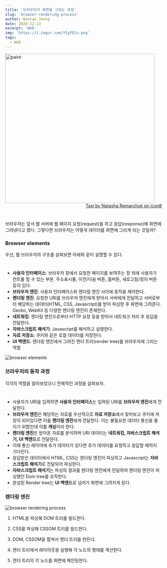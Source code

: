 ```yaml
---
title: '브라우저가 화면을 그리는 과정'
slug: 'browser-rendering-process'
author: Wontae Jeong
date: 2020-12-13
excerpt: 'Web'
img: 'https://i.imgur.com/YSyFOln.png'
tags:
  - Web
---
```


<img src="https://i.imgur.com/YSyFOln.png" style="height: 30rem; object-fit: cover;" alt="paint">
<a href="https://icons8.com/illustrations/style--taxi" style="display: block; text-align: right;" target="_blank">Taxi by Natasha Remarchuk on icon8</a>

#

브라우저는 앞서 웹 서버에 웹 페이지 요청(request)을 하고 응답(response)해 화면에 그려낸다고 했다. 그렇다면 브라우저는 어떻게 데이터를 화면에 그리게 되는 것일까?

### Browser elements

우선, 웹 브라우저의 구조를 살펴보면 아래와 같이 설명할 수 있다.

#

- **사용자 인터페이스**: 브라우저 창에서 요청한 페이지를 보여주는 창 외에 사용자가 컨트롤 할 수 있는 부분. 주소표시줄, 이전/다음 버튼, 홈버튼, 새로고침/정지 버튼 등이 있다.
- **브라우저 엔진**: 사용자 인터페이스와 렌더링 엔진 사이에 동작을 제어한다.
- **렌더링 엔진**: 요청한 URI를 브라우저 엔진에게 받아서 서버에게 전달하고 서버로부터 해당하는 데이터(HTML, CSS, Javascript)를 받아 파싱한 후 화면에 그려준다. Gecko, WebKit 등 다양한 렌더링 엔진이 존재한다.
- **네트워킹**: 렌더링 엔진으로부터 HTTP 요청 등을 받아서 네트워크 처리 후 응답을 전달한다.
- **자바스크립트 해석기**: Javascript를 해석하고 실행한다.
- **자료 저장소**: 쿠키와 같은 로컬 데이터를 저장한다.
- **UI 백엔드**: 렌더링 엔진에서 그려진 렌더 트리(render tree)를 브라우저에 그리는 역할

<img src="https://i.imgur.com/4u9xCOG.png" alt="browser elements">

### 브라우저의 동작 과정

각각의 역할을 알아보았으니 전체적인 과정을 살펴보자.

#

- 사용자가 URI을 입력하면 **사용자 인터페이스**는 입력된 URI를 **브라우저 엔진**에게 전달한다.
- **브라우저 엔진**은 해당하는 자료를 우선적으로 **자료 저장소**에서 찾아보고 쿠키에 저장이 되어있다면 이를 **렌더링 엔진**에게 전달한다. 이는 불필요한 데이터 통신을 줄이기 위함인데 이를 **캐싱**이라 한다.
- **렌더링 엔진**은 받아온 자료를 분석하며 URI 데이터는 **네트워킹, 자바스크립트 해석기, UI 백엔드**로 전달된다.
- 이때 통신 레이어에 추가 데이터가 있다면 추가 데이터를 요청하고 응답할 때까지 기다린다.
- 응답받은 데이터에서 HTML, CSS는 렌더링 엔진이 파싱하고 Javascript는 **자바스크립트 해석기**로 전달되어 파싱한다.
- **자바스크립트 해석기**는 파싱의 결과를 렌더링 엔진에게 전달하여 렌더링 엔진이 파싱했던 Dom tree를 조작한다.
- 완성된 Render tree는 **UI 백엔드**로 넘어가 화면에 그려지게 된다.

### 렌더링 엔진

<img src="https://i.imgur.com/fmcMsKm.png" alt="browser rendering process">

1. HTML을 파싱해 DOM 트리를 빌드한다.

2. CSS를 파싱해 CSSOM 트리를 빌드한다.

3. DOM, CSSOM을 합쳐서 렌더 트리를 만든다.

4. 렌더 트리에서 레이아웃을 실행해 각 노드의 형태를 계산한다.

5. 렌더 트리의 각 노드를 화면에 페인팅한다.
